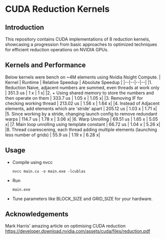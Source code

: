# CUDA Reduction Kernels
## Introduction
This repository contains CUDA implementations of 8 reduction kernels, showcasing a progression from basic approaches to optimized techniques for efficient reduction operations on NVIDIA GPUs.
## Kernels and Performance
Below kernels were bench on ~4M elements using Nvidia Nsight Compute.
| Kernel | Runtime | Relative Speedup | Absolute Speedup |
|--|--|--|--|
|1. Reduction Naive, adjacent numbers are summed, even threads at work only | 351.3 us | 1 x | 1 x|
|2. + Using shared memory to store the numbers and then operate on them | 333.7 us | 1.05 x | 1.05 x|
|3. Removing IF for checking working thread | 213.02 us | 1.56 x | 1.64 x|
|4. Instead of Adjacent elements, add elements which are 'stride' apart | 205.12 us | 1.03 x | 1.71 x|
|5. Since working by a stride, changing launch config to remove redundant warps | 114.7 us | 1.78 x | 3.06 x|
|6. Warp Unrolling | 69.51 us | 1.65 x | 5.05 x|
|7. Main loop unrolling using template constant | 66.72 us | 1.04 x | 5.26 x|
|8. Thread coarescening, each thread adding multiple elements (launching less number of grids) | 55.9 us | 1.19 x | 6.28 x|

## Usage
* Compile using nvcc

    <code>nvcc main.cu -o main.exe -lcublas</code>

* Run

    <code>main.exe</code>

* Tune parameters like BLOCK_SIZE and GRID_SIZE for your hardware.

## Acknowledgements
Mark Harris' amazing article on optimising CUDA reduction
https://developer.download.nvidia.com/assets/cuda/files/reduction.pdf




